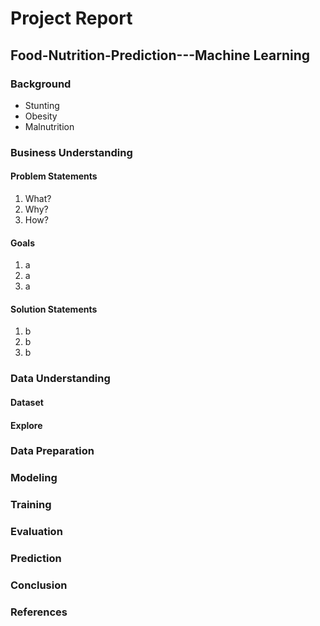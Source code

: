 # Project Report
## Food-Nutrition-Prediction---Machine Learning
### __Background__ 
  * Stunting
  * Obesity
  * Malnutrition

### __Business Understanding__
#### Problem Statements
  1. What?
  2. Why?
  3. How?
#### Goals
  1. a
  2. a
  3. a
#### Solution Statements
  1. b
  2. b
  3. b

### __Data Understanding__
#### Dataset

#### Explore

### __Data Preparation__

### __Modeling__

### __Training__

### __Evaluation__

### __Prediction__

### __Conclusion__

### __References__

